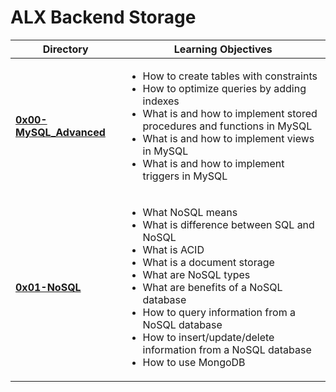 # ALX Backend Storage

| Directory | Learning Objectives |
|-----------|---------------------|
| [**0x00-MySQL_Advanced**](https://github.com/masonk16/alx-backend-storage/tree/master/0x00-MySQL_Advanced) | <ul><li>How to create tables with constraints</li><li>How to optimize queries by adding indexes</li><li>What is and how to implement stored procedures and functions in MySQL</li><li>What is and how to implement views in MySQL</li><li>What is and how to implement triggers in MySQL</li></ul> |
| [**0x01-NoSQL**](https://github.com/masonk16/alx-backend-storage/tree/master/0x01-NoSQL) | <ul><li>What NoSQL means</li><li>What is difference between SQL and NoSQL</li><li>What is ACID</li><li>What is a document storage</li><li>What are NoSQL types</li><li>What are benefits of a NoSQL database</li><li>How to query information from a NoSQL database</li><li>How to insert/update/delete information from a NoSQL database</li><li>How to use MongoDB</li></ul> |
